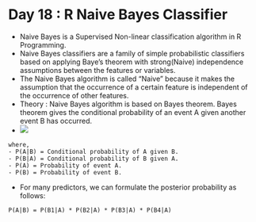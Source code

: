 # Day 18 : R Naive Bayes Classifier
- Naive Bayes is a Supervised Non-linear classification algorithm in R Programming. 
- Naive Bayes classifiers are a family of simple probabilistic classifiers based on applying Baye’s theorem with strong(Naive) independence assumptions between the features or variables. 
- The Naive Bayes algorithm is called “Naive” because it makes the assumption that the occurrence of a certain feature is independent of the occurrence of other features.
- Theory :
Naive Bayes algorithm is based on Bayes theorem. Bayes theorem gives the conditional probability of an event A given another event B has occurred.
- ![](https://media.geeksforgeeks.org/wp-content/uploads/20200615180441/download41-1.png)

```
where, 
- P(A|B) = Conditional probability of A given B. 
- P(B|A) = Conditional probability of B given A. 
- P(A) = Probability of event A. 
- P(B) = Probability of event B.
```
- For many predictors, we can formulate the posterior probability as follows:
 ```
P(A|B) = P(B1|A) * P(B2|A) * P(B3|A) * P(B4|A)
```
